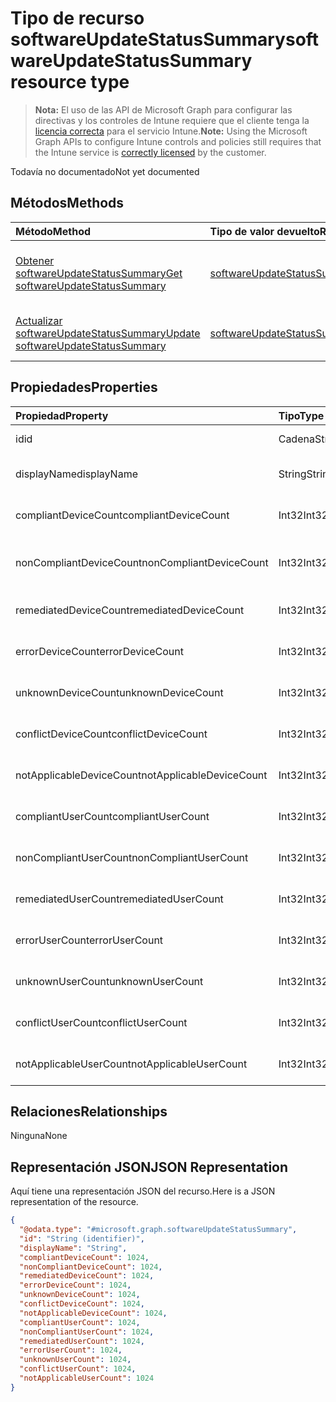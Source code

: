 # <a name="softwareupdatestatussummary-resource-type"></a><span data-ttu-id="95622-101">Tipo de recurso softwareUpdateStatusSummary</span><span class="sxs-lookup"><span data-stu-id="95622-101">softwareUpdateStatusSummary resource type</span></span>

> <span data-ttu-id="95622-102">**Nota:** El uso de las API de Microsoft Graph para configurar las directivas y los controles de Intune requiere que el cliente tenga la [licencia correcta](https://go.microsoft.com/fwlink/?linkid=839381) para el servicio Intune.</span><span class="sxs-lookup"><span data-stu-id="95622-102">**Note:** Using the Microsoft Graph APIs to configure Intune controls and policies still requires that the Intune service is [correctly licensed](https://go.microsoft.com/fwlink/?linkid=839381) by the customer.</span></span>

<span data-ttu-id="95622-103">Todavía no documentado</span><span class="sxs-lookup"><span data-stu-id="95622-103">Not yet documented</span></span>
## <a name="methods"></a><span data-ttu-id="95622-104">Métodos</span><span class="sxs-lookup"><span data-stu-id="95622-104">Methods</span></span>
|<span data-ttu-id="95622-105">Método</span><span class="sxs-lookup"><span data-stu-id="95622-105">Method</span></span>|<span data-ttu-id="95622-106">Tipo de valor devuelto</span><span class="sxs-lookup"><span data-stu-id="95622-106">Return Type</span></span>|<span data-ttu-id="95622-107">Descripción</span><span class="sxs-lookup"><span data-stu-id="95622-107">Description</span></span>|
|:---|:---|:---|
|[<span data-ttu-id="95622-108">Obtener softwareUpdateStatusSummary</span><span class="sxs-lookup"><span data-stu-id="95622-108">Get softwareUpdateStatusSummary</span></span>](../api/intune_deviceconfig_softwareupdatestatussummary_get.md)|[<span data-ttu-id="95622-109">softwareUpdateStatusSummary</span><span class="sxs-lookup"><span data-stu-id="95622-109">softwareUpdateStatusSummary</span></span>](../resources/intune_deviceconfig_softwareupdatestatussummary.md)|<span data-ttu-id="95622-110">Lea las propiedades y las relaciones del objeto [softwareUpdateStatusSummary](../resources/intune_deviceconfig_softwareupdatestatussummary.md).</span><span class="sxs-lookup"><span data-stu-id="95622-110">Read properties and relationships of the [softwareUpdateStatusSummary](../resources/intune_deviceconfig_softwareupdatestatussummary.md) object.</span></span>|
|[<span data-ttu-id="95622-111">Actualizar softwareUpdateStatusSummary</span><span class="sxs-lookup"><span data-stu-id="95622-111">Update softwareUpdateStatusSummary</span></span>](../api/intune_deviceconfig_softwareupdatestatussummary_update.md)|[<span data-ttu-id="95622-112">softwareUpdateStatusSummary</span><span class="sxs-lookup"><span data-stu-id="95622-112">softwareUpdateStatusSummary</span></span>](../resources/intune_deviceconfig_softwareupdatestatussummary.md)|<span data-ttu-id="95622-113">Actualice las propiedades de un objeto [softwareUpdateStatusSummary](../resources/intune_deviceconfig_softwareupdatestatussummary.md).</span><span class="sxs-lookup"><span data-stu-id="95622-113">Update the properties of a [softwareUpdateStatusSummary](../resources/intune_deviceconfig_softwareupdatestatussummary.md) object.</span></span>|

## <a name="properties"></a><span data-ttu-id="95622-114">Propiedades</span><span class="sxs-lookup"><span data-stu-id="95622-114">Properties</span></span>
|<span data-ttu-id="95622-115">Propiedad</span><span class="sxs-lookup"><span data-stu-id="95622-115">Property</span></span>|<span data-ttu-id="95622-116">Tipo</span><span class="sxs-lookup"><span data-stu-id="95622-116">Type</span></span>|<span data-ttu-id="95622-117">Descripción</span><span class="sxs-lookup"><span data-stu-id="95622-117">Description</span></span>|
|:---|:---|:---|
|<span data-ttu-id="95622-118">id</span><span class="sxs-lookup"><span data-stu-id="95622-118">id</span></span>|<span data-ttu-id="95622-119">Cadena</span><span class="sxs-lookup"><span data-stu-id="95622-119">String</span></span>|<span data-ttu-id="95622-120">Clave de la entidad.</span><span class="sxs-lookup"><span data-stu-id="95622-120">Key of the entity.</span></span>|
|<span data-ttu-id="95622-121">displayName</span><span class="sxs-lookup"><span data-stu-id="95622-121">displayName</span></span>|<span data-ttu-id="95622-122">String</span><span class="sxs-lookup"><span data-stu-id="95622-122">String</span></span>|<span data-ttu-id="95622-123">El nombre de la directiva.</span><span class="sxs-lookup"><span data-stu-id="95622-123">The name of the policy.</span></span>|
|<span data-ttu-id="95622-124">compliantDeviceCount</span><span class="sxs-lookup"><span data-stu-id="95622-124">compliantDeviceCount</span></span>|<span data-ttu-id="95622-125">Int32</span><span class="sxs-lookup"><span data-stu-id="95622-125">Int32</span></span>|<span data-ttu-id="95622-126">Número de dispositivos compatibles.</span><span class="sxs-lookup"><span data-stu-id="95622-126">Number of compliant devices.</span></span>|
|<span data-ttu-id="95622-127">nonCompliantDeviceCount</span><span class="sxs-lookup"><span data-stu-id="95622-127">nonCompliantDeviceCount</span></span>|<span data-ttu-id="95622-128">Int32</span><span class="sxs-lookup"><span data-stu-id="95622-128">Int32</span></span>|<span data-ttu-id="95622-129">Número de dispositivos no compatibles.</span><span class="sxs-lookup"><span data-stu-id="95622-129">Number of non compliant devices.</span></span>|
|<span data-ttu-id="95622-130">remediatedDeviceCount</span><span class="sxs-lookup"><span data-stu-id="95622-130">remediatedDeviceCount</span></span>|<span data-ttu-id="95622-131">Int32</span><span class="sxs-lookup"><span data-stu-id="95622-131">Int32</span></span>|<span data-ttu-id="95622-132">Número de dispositivos corregidos.</span><span class="sxs-lookup"><span data-stu-id="95622-132">Number of remediated devices.</span></span>|
|<span data-ttu-id="95622-133">errorDeviceCount</span><span class="sxs-lookup"><span data-stu-id="95622-133">errorDeviceCount</span></span>|<span data-ttu-id="95622-134">Int32</span><span class="sxs-lookup"><span data-stu-id="95622-134">Int32</span></span>|<span data-ttu-id="95622-135">Número de dispositivos con errores.</span><span class="sxs-lookup"><span data-stu-id="95622-135">Number of devices had error.</span></span>|
|<span data-ttu-id="95622-136">unknownDeviceCount</span><span class="sxs-lookup"><span data-stu-id="95622-136">unknownDeviceCount</span></span>|<span data-ttu-id="95622-137">Int32</span><span class="sxs-lookup"><span data-stu-id="95622-137">Int32</span></span>|<span data-ttu-id="95622-138">Número de dispositivos desconocidos.</span><span class="sxs-lookup"><span data-stu-id="95622-138">Number of unknown devices.</span></span>|
|<span data-ttu-id="95622-139">conflictDeviceCount</span><span class="sxs-lookup"><span data-stu-id="95622-139">conflictDeviceCount</span></span>|<span data-ttu-id="95622-140">Int32</span><span class="sxs-lookup"><span data-stu-id="95622-140">Int32</span></span>|<span data-ttu-id="95622-141">Número de dispositivos en conflicto.</span><span class="sxs-lookup"><span data-stu-id="95622-141">Number of conflict devices.</span></span>|
|<span data-ttu-id="95622-142">notApplicableDeviceCount</span><span class="sxs-lookup"><span data-stu-id="95622-142">notApplicableDeviceCount</span></span>|<span data-ttu-id="95622-143">Int32</span><span class="sxs-lookup"><span data-stu-id="95622-143">Int32</span></span>|<span data-ttu-id="95622-144">Número de dispositivos no aplicables.</span><span class="sxs-lookup"><span data-stu-id="95622-144">Number of not applicable devices.</span></span>|
|<span data-ttu-id="95622-145">compliantUserCount</span><span class="sxs-lookup"><span data-stu-id="95622-145">compliantUserCount</span></span>|<span data-ttu-id="95622-146">Int32</span><span class="sxs-lookup"><span data-stu-id="95622-146">Int32</span></span>|<span data-ttu-id="95622-147">Número de usuarios compatibles.</span><span class="sxs-lookup"><span data-stu-id="95622-147">Number of compliant users.</span></span>|
|<span data-ttu-id="95622-148">nonCompliantUserCount</span><span class="sxs-lookup"><span data-stu-id="95622-148">nonCompliantUserCount</span></span>|<span data-ttu-id="95622-149">Int32</span><span class="sxs-lookup"><span data-stu-id="95622-149">Int32</span></span>|<span data-ttu-id="95622-150">Número de usuarios no compatibles.</span><span class="sxs-lookup"><span data-stu-id="95622-150">Number of non compliant users.</span></span>|
|<span data-ttu-id="95622-151">remediatedUserCount</span><span class="sxs-lookup"><span data-stu-id="95622-151">remediatedUserCount</span></span>|<span data-ttu-id="95622-152">Int32</span><span class="sxs-lookup"><span data-stu-id="95622-152">Int32</span></span>|<span data-ttu-id="95622-153">Número de usuarios corregidos.</span><span class="sxs-lookup"><span data-stu-id="95622-153">Number of remediated users.</span></span>|
|<span data-ttu-id="95622-154">errorUserCount</span><span class="sxs-lookup"><span data-stu-id="95622-154">errorUserCount</span></span>|<span data-ttu-id="95622-155">Int32</span><span class="sxs-lookup"><span data-stu-id="95622-155">Int32</span></span>|<span data-ttu-id="95622-156">Número de usuarios con errores.</span><span class="sxs-lookup"><span data-stu-id="95622-156">Number of users had error.</span></span>|
|<span data-ttu-id="95622-157">unknownUserCount</span><span class="sxs-lookup"><span data-stu-id="95622-157">unknownUserCount</span></span>|<span data-ttu-id="95622-158">Int32</span><span class="sxs-lookup"><span data-stu-id="95622-158">Int32</span></span>|<span data-ttu-id="95622-159">Número de usuarios desconocidos.</span><span class="sxs-lookup"><span data-stu-id="95622-159">Number of unknown users.</span></span>|
|<span data-ttu-id="95622-160">conflictUserCount</span><span class="sxs-lookup"><span data-stu-id="95622-160">conflictUserCount</span></span>|<span data-ttu-id="95622-161">Int32</span><span class="sxs-lookup"><span data-stu-id="95622-161">Int32</span></span>|<span data-ttu-id="95622-162">Número de usuarios en conflicto.</span><span class="sxs-lookup"><span data-stu-id="95622-162">Number of conflict users.</span></span>|
|<span data-ttu-id="95622-163">notApplicableUserCount</span><span class="sxs-lookup"><span data-stu-id="95622-163">notApplicableUserCount</span></span>|<span data-ttu-id="95622-164">Int32</span><span class="sxs-lookup"><span data-stu-id="95622-164">Int32</span></span>|<span data-ttu-id="95622-165">Número de usuarios no aplicables.</span><span class="sxs-lookup"><span data-stu-id="95622-165">Number of not applicable users.</span></span>|

## <a name="relationships"></a><span data-ttu-id="95622-166">Relaciones</span><span class="sxs-lookup"><span data-stu-id="95622-166">Relationships</span></span>
<span data-ttu-id="95622-167">Ninguna</span><span class="sxs-lookup"><span data-stu-id="95622-167">None</span></span>
## <a name="json-representation"></a><span data-ttu-id="95622-168">Representación JSON</span><span class="sxs-lookup"><span data-stu-id="95622-168">JSON Representation</span></span>
<span data-ttu-id="95622-169">Aquí tiene una representación JSON del recurso.</span><span class="sxs-lookup"><span data-stu-id="95622-169">Here is a JSON representation of the resource.</span></span>
<!--{
  "blockType": "resource",
  "baseType": "microsoft.graph.entity",
  "keyProperty": "id",
  "@odata.type": "microsoft.graph.softwareUpdateStatusSummary"
}-->
``` json
{
  "@odata.type": "#microsoft.graph.softwareUpdateStatusSummary",
  "id": "String (identifier)",
  "displayName": "String",
  "compliantDeviceCount": 1024,
  "nonCompliantDeviceCount": 1024,
  "remediatedDeviceCount": 1024,
  "errorDeviceCount": 1024,
  "unknownDeviceCount": 1024,
  "conflictDeviceCount": 1024,
  "notApplicableDeviceCount": 1024,
  "compliantUserCount": 1024,
  "nonCompliantUserCount": 1024,
  "remediatedUserCount": 1024,
  "errorUserCount": 1024,
  "unknownUserCount": 1024,
  "conflictUserCount": 1024,
  "notApplicableUserCount": 1024
}
```








